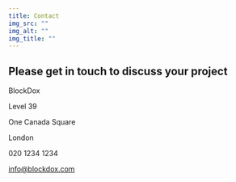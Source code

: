 ```yaml
---
title: Contact
img_src: ""
img_alt: ""
img_title: ""
---
```

## Please get in touch to discuss your project

BlockDox

Level 39

One Canada Square

London 


020 1234 1234

info@blockdox.com

 

